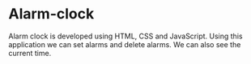 # Alarm-clock
Alarm clock is developed using HTML, CSS and JavaScript. Using this application we can set alarms and delete alarms. We can also see the current time.
